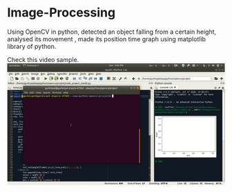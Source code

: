 # Image-Processing

Using OpenCV in python, detected an object falling from a certain height, analysed its movement , made its position time graph using matplotlib library of python.

Check this video sample.
![alt text](https://github.com/sgurkirpal/Image-Processing/blob/main/Video_Sample.gif?raw=true)
